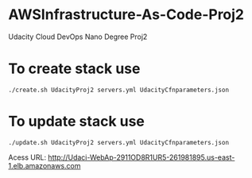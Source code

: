 # AWSInfrastructure-As-Code-Proj2
Udacity Cloud DevOps Nano Degree Proj2 

# To create stack use 
`./create.sh UdacityProj2 servers.yml UdacityCfnparameters.json`

# To update stack use 
`./update.sh UdacityProj2 servers.yml UdacityCfnparameters.json`

Acess URL: http://Udaci-WebAp-2911OD8R1UR5-261981895.us-east-1.elb.amazonaws.com